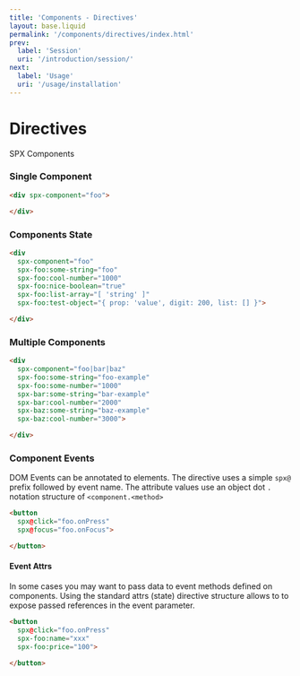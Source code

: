 ```yaml
---
title: 'Components - Directives'
layout: base.liquid
permalink: '/components/directives/index.html'
prev:
  label: 'Session'
  uri: '/introduction/session/'
next:
  label: 'Usage'
  uri: '/usage/installation'
---
```


# Directives

SPX Components

### Single Component

<!--prettier-ignore-->
```html
<div spx-component="foo">

</div>
```

### Components State

<!--prettier-ignore-->
```html
<div
  spx-component="foo"
  spx-foo:some-string="foo"
  spx-foo:cool-number="1000"
  spx-foo:nice-boolean="true"
  spx-foo:list-array="[ 'string' ]"
  spx-foo:test-object="{ prop: 'value', digit: 200, list: [] }">

</div>
```

### Multiple Components

<!--prettier-ignore-->
```html
<div
  spx-component="foo|bar|baz"
  spx-foo:some-string="foo-example"
  spx-foo:some-number="1000"
  spx-bar:some-string="bar-example"
  spx-bar:cool-number="2000"
  spx-baz:some-string="baz-example"
  spx-baz:cool-number="3000">

</div>
```

### Component Events

DOM Events can be annotated to elements. The directive uses a simple `spx@` prefix followed by event name. The attribute values use an object dot `.` notation structure of `<component.<method>`

<!--prettier-ignore-->
```html
<button
  spx@click="foo.onPress"
  spx@focus="foo.onFocus">

</button>
```

#### Event Attrs

In some cases you may want to pass data to event methods defined on components. Using the standard attrs (state) directive structure allows to to expose passed references in the event parameter.

<!--prettier-ignore-->
```html
<button
  spx@click="foo.onPress"
  spx-foo:name="xxx"
  spx-foo:price="100">

</button>
```
